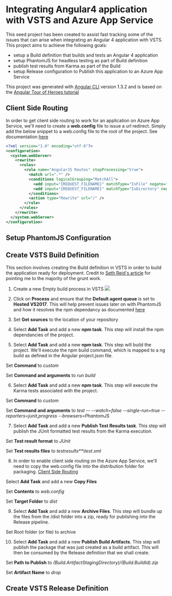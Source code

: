 # Integrating Angular4 application with VSTS and Azure App Service

This seed project has been created to assist fast tracking some of the issues that can arise when integrating an Angular 4 application with VSTS. This project aims to achieve the following goals:

- setup a Build definition that builds and tests an Angular 4 application
- setup PhantomJS for headless testing as part of Build definition
- publish test results from Karma as part of the Build
- setup Release configuration to Publish this application to an Azure App Service

This project was generated with [Angular CLI](https://github.com/angular/angular-cli) version 1.3.2 and is based on the [Angular Tour of Heroes tutorial](https://angular.io/tutorial)

## Client Side Routing

In order to get client side routing to work for an application on Azure App Service, we'll need to create a **web.config** file to issue a url redirect. Simply add the below snippet to a web.config file to the root of the project. See documentation [here](https://angular.io/guide/deployment#routed-apps-must-fallback-to-indexhtml)

```xml
<?xml version="1.0" encoding="utf-8"?>
<configuration>
  <system.webServer>
    <rewrite>
      <rules>
        <rule name="AngularJS Routes" stopProcessing="true">
          <match url=".*" />
          <conditions logicalGrouping="MatchAll">
            <add input="{REQUEST_FILENAME}" matchType="IsFile" negate="true" />
            <add input="{REQUEST_FILENAME}" matchType="IsDirectory" negate="true" />
          </conditions>
          <action type="Rewrite" url="/" />
        </rule>
      </rules>
    </rewrite>
  </system.webServer>
</configuration>
```

## Setup PhantomJS Configuration

## Create VSTS Build Definition

This section involves creating the Build definition in VSTS in order to build the application ready for deployment. Credit to [Seth Reid's article](https://sethreid.co.nz/deploying-angular-cli-project-using-vsts-build-release/) for pointing me to the majority of the grunt work.

1. Create a new Empty build process in VSTS
![]({{site.baseurl}}/empty.PNG)

2. Click on **Process** and ensure that the **Default agent queue** is set to **Hosted VS2017**. This will help prevent issues later on with PhantomJS and how it resolves the npm dependancy as documented [here](https://github.com/Microsoft/vsts-tasks/issues/1486)

3. Set **Get sources** to the location of your repository

4. Select **Add Task** and add a new **npm task**. This step will install the npm dependancies of the project.

5. Select **Add Task** and add a new **npm task**. This step will build the project. We'll execute the npm build command, which is mapped to a ng build as defined in the Angular project.json file.

Set **Command** to _custom_

Set **Command and arguments** to _run build_

6. Select **Add Task** and add a new **npm task**. This step will execute the Karma tests associated with the project.

Set **Command** to _custom_

Set **Command and arguments** to _test -- --watch=false --single-run=true --reporters=junit,progress --browsers=PhantomJS_

7. Select **Add Task** and add a new **Publish Test Results task**. This step will publish the JUnit formatted test results from the Karma execution.

Set **Test result format** to _JUnit_

Set **Test results files** to _testresults\**\test.xml_

8. In order to enable client side routing on the Azure App Service, we'll need to copy the web.config file into the distribution folder for packaging. [Client Side Routing](##client-side-routing)

Select **Add Task** and add a new **Copy Files**

Set **Contents** to _web.config_

Set **Target Folder** to _dist_

9. Select **Add Task** and add a new **Archive Files**. This step will bundle up the files from the /dist folder into a zip, ready for publishing into the Release pipeline.

Set Root folder (or file) to archive

10. Select **Add Task** and add a new **Publish Build Artifacts**. This step will publish the package that was just created as a build artifact. This will then be consumed by the Release definition that we shall create.

Set **Path to Publish** to _$(Build.ArtifactStagingDirectory)/$(Build.BuildId).zip_

Set **Artifact Name** to _drop_

## Create VSTS Release Definition
